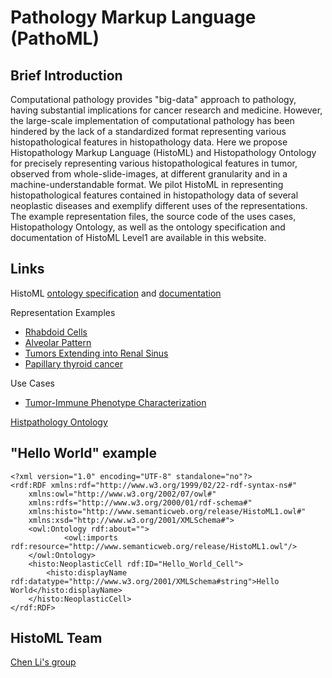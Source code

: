 # Pathology Markup Language (PathoML)



## Brief Introduction

Computational pathology provides "big-data" approach to pathology, having substantial implications for cancer research and medicine. However, the large-scale implementation of computational pathology has been hindered by the lack of a standardized format representing various histopathological features in histopathology data. Here we propose Histopathology Markup Language (HistoML) and Histopathology Ontology for precisely representing various histopathological features in tumor, observed from whole-slide-images, at different granularity and in a machine-understandable format. We pilot HistoML in representing histopathological features contained in histopathology data of several neoplastic diseases and exemplify different uses of the representations. The example representation files, the source code of the uses cases, Histopathology Ontology, as well as the ontology specification and documentation of HistoML Level1 are available in this website.


## Links

HistoML [ontology specification](https://github.com/Peiliang/HistoML/tree/master/Specification/Level1/Ontology_Specification) and [documentation](https://github.com/Peiliang/HistoML/tree/master/Specification/Level1/Documentation)

Representation Examples

- [Rhabdoid Cells](https://github.com/Peiliang/HistoML/tree/master/Specification/Level1/Representation_Examples/Rhabdoid_cells)
- [Alveolar Pattern](https://github.com/Peiliang/HistoML/tree/master/Specification/Level1/Representation_Examples/Alveolar_pattern)
- [Tumors Extending into Renal Sinus](https://github.com/Peiliang/HistoML/tree/master/Specification/Level1/Representation_Examples/Tumors_extending_into_renal_sinus)
- [Papillary thyroid cancer](https://github.com/Peiliang/HistoML/tree/master/Specification/Level1/Representation_Examples/Papillary%20thyroid%20cancer)

Use Cases

- [Tumor-Immune Phenotype Characterization](https://github.com/Peiliang/HistoML/tree/master/Specification/Level1/Use_Cases/Tumor-Immune%20Phenotype%20Characterization)

[Histpathology Ontology](https://github.com/Peiliang/HistoML/tree/master/Histopathology%20Ontology)



## "Hello World" example

```
<?xml version="1.0" encoding="UTF-8" standalone="no"?>
<rdf:RDF xmlns:rdf="http://www.w3.org/1999/02/22-rdf-syntax-ns#" 
	xmlns:owl="http://www.w3.org/2002/07/owl#" 
	xmlns:rdfs="http://www.w3.org/2000/01/rdf-schema#" 
	xmlns:histo="http://www.semanticweb.org/release/HistoML1.owl#"
	xmlns:xsd="http://www.w3.org/2001/XMLSchema#">
	<owl:Ontology rdf:about="">
        	<owl:imports rdf:resource="http://www.semanticweb.org/release/HistoML1.owl"/>
	</owl:Ontology>
	<histo:NeoplasticCell rdf:ID="Hello_World_Cell">
		<histo:displayName rdf:datatype="http://www.w3.org/2001/XMLSchema#string">Hello World</histo:displayName>
	</histo:NeoplasticCell>
</rdf:RDF>
```



## HistoML Team

[Chen Li's group](http://www.chenli.group/home)

